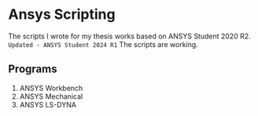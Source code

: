 # Ansys Scripting
The scripts I wrote for my thesis works based on ANSYS Student 2020 R2.
`Updated - ANSYS Student 2024 R1` The scripts are working. 

## Programs

1. ANSYS Workbench
2. ANSYS Mechanical
3. ANSYS LS-DYNA
